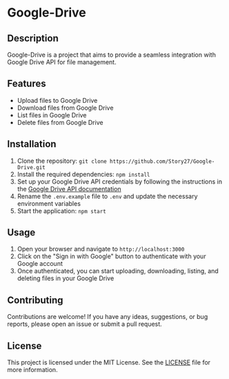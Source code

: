 # Google-Drive

## Description

Google-Drive is a project that aims to provide a seamless integration with Google Drive API for file management.

## Features

- Upload files to Google Drive
- Download files from Google Drive
- List files in Google Drive
- Delete files from Google Drive

## Installation

1. Clone the repository: `git clone https://github.com/Story27/Google-Drive.git`
2. Install the required dependencies: `npm install`
3. Set up your Google Drive API credentials by following the instructions in the [Google Drive API documentation](https://developers.google.com/drive)
4. Rename the `.env.example` file to `.env` and update the necessary environment variables
5. Start the application: `npm start`

## Usage

1. Open your browser and navigate to `http://localhost:3000`
2. Click on the "Sign in with Google" button to authenticate with your Google account
3. Once authenticated, you can start uploading, downloading, listing, and deleting files in your Google Drive

## Contributing

Contributions are welcome! If you have any ideas, suggestions, or bug reports, please open an issue or submit a pull request.

## License

This project is licensed under the MIT License. See the [LICENSE](LICENSE) file for more information.
